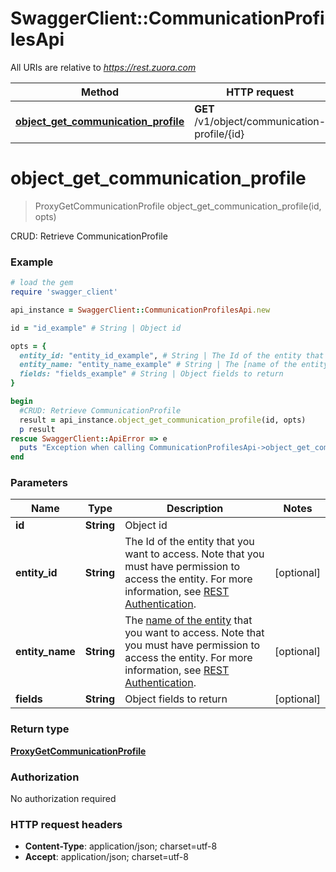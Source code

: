 # SwaggerClient::CommunicationProfilesApi

All URIs are relative to *https://rest.zuora.com*

Method | HTTP request | Description
------------- | ------------- | -------------
[**object_get_communication_profile**](CommunicationProfilesApi.md#object_get_communication_profile) | **GET** /v1/object/communication-profile/{id} | CRUD: Retrieve CommunicationProfile


# **object_get_communication_profile**
> ProxyGetCommunicationProfile object_get_communication_profile(id, opts)

CRUD: Retrieve CommunicationProfile



### Example
```ruby
# load the gem
require 'swagger_client'

api_instance = SwaggerClient::CommunicationProfilesApi.new

id = "id_example" # String | Object id

opts = { 
  entity_id: "entity_id_example", # String | The Id of the entity that you want to access. Note that you must have permission to access the entity. For more information, see [REST Authentication](https://www.zuora.com/developer/api-reference/#section/Authentication/Entity-Id-and-Entity-Name).
  entity_name: "entity_name_example" # String | The [name of the entity](https://knowledgecenter.zuora.com/BB_Introducing_Z_Business/Multi-entity/B_Introduction_to_Entity_and_Entity_Hierarchy#Name_and_Display_Name) that you want to access. Note that you must have permission to access the entity. For more information, see [REST Authentication](https://www.zuora.com/developer/api-reference/#section/Authentication/Entity-Id-and-Entity-Name).
  fields: "fields_example" # String | Object fields to return
}

begin
  #CRUD: Retrieve CommunicationProfile
  result = api_instance.object_get_communication_profile(id, opts)
  p result
rescue SwaggerClient::ApiError => e
  puts "Exception when calling CommunicationProfilesApi->object_get_communication_profile: #{e}"
end
```

### Parameters

Name | Type | Description  | Notes
------------- | ------------- | ------------- | -------------
 **id** | **String**| Object id | 
 **entity_id** | **String**| The Id of the entity that you want to access. Note that you must have permission to access the entity. For more information, see [REST Authentication](https://www.zuora.com/developer/api-reference/#section/Authentication/Entity-Id-and-Entity-Name). | [optional] 
 **entity_name** | **String**| The [name of the entity](https://knowledgecenter.zuora.com/BB_Introducing_Z_Business/Multi-entity/B_Introduction_to_Entity_and_Entity_Hierarchy#Name_and_Display_Name) that you want to access. Note that you must have permission to access the entity. For more information, see [REST Authentication](https://www.zuora.com/developer/api-reference/#section/Authentication/Entity-Id-and-Entity-Name). | [optional] 
 **fields** | **String**| Object fields to return | [optional] 

### Return type

[**ProxyGetCommunicationProfile**](ProxyGetCommunicationProfile.md)

### Authorization

No authorization required

### HTTP request headers

 - **Content-Type**: application/json; charset=utf-8
 - **Accept**: application/json; charset=utf-8



